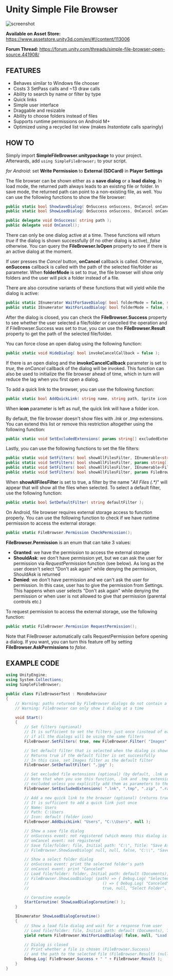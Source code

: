 # Unity Simple File Browser

![screenshot](https://yasirkula.files.wordpress.com/2016/11/simplefileexplorer.png)

**Available on Asset Store:** https://www.assetstore.unity3d.com/en/#!/content/113006

**Forum Thread:** https://forum.unity.com/threads/simple-file-browser-open-source.441908/

## FEATURES
- Behaves similar to Windows file chooser
- Costs 3 SetPass calls and ~13 draw calls
- Ability to search by name or filter by type
- Quick links
- Simple user interface
- Draggable and resizable
- Ability to choose folders instead of files
- Supports runtime permissions on Android M+
- Optimized using a recycled list view (makes *Instantiate* calls sparingly)

## HOW TO
Simply import **SimpleFileBrowser.unitypackage** to your project. Afterwards, add `using SimpleFileBrowser;` to your script.

*for Android*: set **Write Permission** to **External (SDCard)** in **Player Settings**

The file browser can be shown either as a **save dialog** or a **load dialog**. In load mode, the returned path always leads to an existing file or folder. In save mode, the returned path can point to a non-existing file, as well. You can use the following functions to show the file browser:

```csharp
public static bool ShowSaveDialog( OnSuccess onSuccess, OnCancel onCancel, bool folderMode = false, string initialPath = null, string title = "Save", string saveButtonText = "Save" );
public static bool ShowLoadDialog( OnSuccess onSuccess, OnCancel onCancel, bool folderMode = false, string initialPath = null, string title = "Load", string loadButtonText = "Select" );

public delegate void OnSuccess( string path );
public delegate void OnCancel();
```

There can only be one dialog active at a time. These functions will return *true* if the dialog is shown successfully (if no other dialog is active), *false* otherwise. You can query the **FileBrowser.IsOpen** property to see if there is an active dialog at the moment.

If user presses the *Cancel* button, **onCancel** callback is called. Otherwise, **onSuccess** callback is called with the path of the selected file/folder as parameter. When **folderMode** is set to *true*, the file browser will show only folders and the user will pick a folder instead of a file.

There are also coroutine variants of these functions that will yield while the dialog is active:

```csharp
public static IEnumerator WaitForSaveDialog( bool folderMode = false, string initialPath = null, string title = "Save", string saveButtonText = "Save" );									 
public static IEnumerator WaitForLoadDialog( bool folderMode = false, string initialPath = null, string title = "Load", string loadButtonText = "Select" );
```

After the dialog is closed, you can check the **FileBrowser.Success** property to see whether the user selected a file/folder or cancelled the operation and if FileBrowser.Success was set to *true*, you can use the **FileBrowser.Result** property to get the path of the selected file/folder.

You can force close an open dialog using the following function:

```csharp
public static void HideDialog( bool invokeCancelCallback = false );
```

If there is an open dialog and the **invokeCancelCallback** parameter is set to *true*, the *onCancel* callback of the dialog will be invoked. This function can also be used to initialize the file browser ahead of time, which in turn will reduce the lag when you first open a dialog.

To add a quick link to the browser, you can use the following function:

```csharp
public static bool AddQuickLink( string name, string path, Sprite icon = null );
```

When **icon** parameter is left as *null*, the quick link will have a folder icon.

By default, the file browser doesn't show files with *.lnk* or *.tmp* extensions. You can extend this list or remove this restriction altogether using the following function:

```csharp
public static void SetExcludedExtensions( params string[] excludedExtensions );
```

Lastly, you can use the following functions to set the file filters:

```csharp
public static void SetFilters( bool showAllFilesFilter, IEnumerable<string> filters );
public static void SetFilters( bool showAllFilesFilter, params string[] filters );
public static void SetFilters( bool showAllFilesFilter, IEnumerable<FileBrowser.Filter> filters );
public static void SetFilters( bool showAllFilesFilter, params FileBrowser.Filter[] filters );
```

When **showAllFilesFilter** is set to true, a filter by the name "*All Files (.\*)*" will appear that will show all the files when selected. To select a default filter, use the following function:

```csharp
public static bool SetDefaultFilter( string defaultFilter );
```

On Android, file browser requires external storage access to function properly. You can use the following function to check if we have runtime permission to access the external storage:

```csharp
public static FileBrowser.Permission CheckPermission();
```

**FileBrowser.Permission** is an enum that can take 3 values:

- **Granted**: we have the permission to access the external storage
- **ShouldAsk**: we don't have permission yet, but we can ask the user for permission via *RequestPermission* function (see below). As long as the user doesn't select "Don't ask again" while denying the permission, ShouldAsk is returned
- **Denied**: we don't have permission and we can't ask the user for permission. In this case, user has to give the permission from Settings. This happens when user selects "Don't ask again" while denying the permission or when user is not allowed to give that permission (parental controls etc.)

To request permission to access the external storage, use the following function:

```csharp
public static FileBrowser.Permission RequestPermission();
```

Note that FileBrowser automatically calls RequestPermission before opening a dialog. If you want, you can turn this feature off by setting **FileBrowser.AskPermissions** to *false*.

## EXAMPLE CODE
```csharp
using UnityEngine;
using System.Collections;
using SimpleFileBrowser;

public class FileBrowserTest : MonoBehaviour
{
	// Warning: paths returned by FileBrowser dialogs do not contain a trailing '\' character
	// Warning: FileBrowser can only show 1 dialog at a time

	void Start()
	{
		// Set filters (optional)
		// It is sufficient to set the filters just once (instead of each time before showing the file browser dialog), 
		// if all the dialogs will be using the same filters
		FileBrowser.SetFilters( true, new FileBrowser.Filter( "Images", ".jpg", ".png" ), new FileBrowser.Filter( "Text Files", ".txt", ".pdf" ) );

		// Set default filter that is selected when the dialog is shown (optional)
		// Returns true if the default filter is set successfully
		// In this case, set Images filter as the default filter
		FileBrowser.SetDefaultFilter( ".jpg" );

		// Set excluded file extensions (optional) (by default, .lnk and .tmp extensions are excluded)
		// Note that when you use this function, .lnk and .tmp extensions will no longer be
		// excluded unless you explicitly add them as parameters to the function
		FileBrowser.SetExcludedExtensions( ".lnk", ".tmp", ".zip", ".rar", ".exe" );

		// Add a new quick link to the browser (optional) (returns true if quick link is added successfully)
		// It is sufficient to add a quick link just once
		// Name: Users
		// Path: C:\Users
		// Icon: default (folder icon)
		FileBrowser.AddQuickLink( "Users", "C:\\Users", null );

		// Show a save file dialog 
		// onSuccess event: not registered (which means this dialog is pretty useless)
		// onCancel event: not registered
		// Save file/folder: file, Initial path: "C:\", Title: "Save As", submit button text: "Save"
		// FileBrowser.ShowSaveDialog( null, null, false, "C:\\", "Save As", "Save" );

		// Show a select folder dialog 
		// onSuccess event: print the selected folder's path
		// onCancel event: print "Canceled"
		// Load file/folder: folder, Initial path: default (Documents), Title: "Select Folder", submit button text: "Select"
		// FileBrowser.ShowLoadDialog( (path) => { Debug.Log( "Selected: " + path ); }, 
		//                                () => { Debug.Log( "Canceled" ); }, 
		//                                true, null, "Select Folder", "Select" );

		// Coroutine example
		StartCoroutine( ShowLoadDialogCoroutine() );
	}

	IEnumerator ShowLoadDialogCoroutine()
	{
		// Show a load file dialog and wait for a response from user
		// Load file/folder: file, Initial path: default (Documents), Title: "Load File", submit button text: "Load"
		yield return FileBrowser.WaitForLoadDialog( false, null, "Load File", "Load" );

		// Dialog is closed
		// Print whether a file is chosen (FileBrowser.Success)
		// and the path to the selected file (FileBrowser.Result) (null, if FileBrowser.Success is false)
		Debug.Log( FileBrowser.Success + " " + FileBrowser.Result );
	}
}
```

